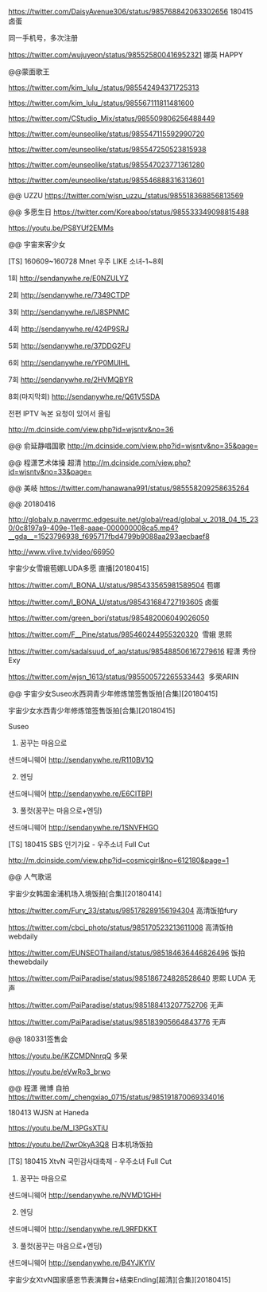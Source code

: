 https://twitter.com/DaisyAvenue306/status/985768842063302656  180415 卤蛋

同一手机号，多次注册

https://twitter.com/wujuyeon/status/985525800416952321  娜英 HAPPY

@@蒙面歌王

https://twitter.com/kim_lulu_/status/985542494371725313

https://twitter.com/kim_lulu_/status/985567111811481600

https://twitter.com/CStudio_Mix/status/985509806256488449

https://twitter.com/eunseolike/status/985547115592990720

https://twitter.com/eunseolike/status/985547250523815938

https://twitter.com/eunseolike/status/985547023771361280

https://twitter.com/eunseolike/status/985546888316313601



@@ UZZU
https://twitter.com/wjsn_uzzu_/status/985518368856813569

@@  多愿生日
https://twitter.com/Koreaboo/status/985533349098815488

https://youtu.be/PS8YUf2EMMs

@@  宇宙来客少女

[TS] 160609~160728 Mnet 우주 LIKE 소녀-1~8회

1회
http://sendanywhe.re/E0NZULYZ

2회
http://sendanywhe.re/7349CTDP

3회
http://sendanywhe.re/IJ8SPNMC

4회
http://sendanywhe.re/424P9SRJ

5회
http://sendanywhe.re/37DDG2FU

6회
http://sendanywhe.re/YP0MUIHL

7회
http://sendanywhe.re/2HVMQBYR

8회(마지막회)
http://sendanywhe.re/Q61V5SDA

전편 IPTV 녹본 요청이 있어서 올림

http://m.dcinside.com/view.php?id=wjsntv&no=36

@@ 俞延静唱国歌
http://m.dcinside.com/view.php?id=wjsntv&no=35&page=

@@ 程潇艺术体操 超清
http://m.dcinside.com/view.php?id=wjsntv&no=33&page=

@@ 美岐
https://twitter.com/hanawana991/status/985558209258635264


@@ 20180416

http://globalv.p.naverrmc.edgesuite.net/global/read/global_v_2018_04_15_230/0c8197a9-409e-11e8-aaae-000000008ca5.mp4?__gda__=1523796938_f695717fbd4799b9088aa293aecbaef8

http://www.vlive.tv/video/66950

宇宙少女雪娥苞娜LUDA多愿 直播[20180415]

https://twitter.com/I_BONA_U/status/985433565981589504  苞娜

https://twitter.com/I_BONA_U/status/985431684727193605  卤蛋

https://twitter.com/green_bori/status/985482006049026050

https://twitter.com/F__Pine/status/985460244955320320  雪娥 恩熙

https://twitter.com/sadalsuud_of_aq/status/985488506167279616 程潇 秀份 Exy

https://twitter.com/wjsn_1613/status/985500572265533443  多荣ARIN

@@ 宇宙少女Suseo水西洞青少年修炼馆签售饭拍[合集][20180415]

宇宙少女水西青少年修炼馆签售饭拍[合集][20180415]

Suseo

1. 꿈꾸는 마음으로

샌드애니웨어
http://sendanywhe.re/R110BV1Q

2. 엔딩

샌드애니웨어
http://sendanywhe.re/E6CITBPI

3. 풀컷(꿈꾸는 마음으로+엔딩)

샌드애니웨어
http://sendanywhe.re/1SNVFHGO

[TS] 180415 SBS 인기가요 - 우주소녀 Full Cut

http://m.dcinside.com/view.php?id=cosmicgirl&no=612180&page=1

@@ 人气歌谣

宇宙少女韩国金浦机场入境饭拍[合集][20180414]

https://twitter.com/Fury_33/status/985178289156194304  高清饭拍fury

https://twitter.com/cbci_photo/status/985170523213611008  高清饭拍webdaily

https://twitter.com/EUNSEOThailand/status/985184636446826496  饭拍thewebdaily

https://twitter.com/PaiParadise/status/985186724828528640  恩熙 LUDA 无声

https://twitter.com/PaiParadise/status/985188413207752706  无声

https://twitter.com/PaiParadise/status/985183905664843776  无声

@@  180331签售会

https://youtu.be/iKZCMDNnrqQ  多荣

https://youtu.be/eVwRo3_brwo

@@  程潇 微博 自拍
https://twitter.com/_chengxiao_0715/status/985191870069334016

180413 WJSN at Haneda

https://youtu.be/M_I3PGsXTiU

https://youtu.be/IZwrOkyA3Q8  日本机场饭拍

[TS] 180415 XtvN 국민감사대축제 - 우주소녀 Full Cut

1. 꿈꾸는 마음으로

샌드애니웨어
http://sendanywhe.re/NVMD1GHH

2. 엔딩

샌드애니웨어
http://sendanywhe.re/L9RFDKKT

3. 풀컷(꿈꾸는 마음으로+엔딩)

샌드애니웨어
http://sendanywhe.re/B4YJKYIV

宇宙少女XtvN国家感恩节表演舞台+结束Ending[超清][合集][20180415]




